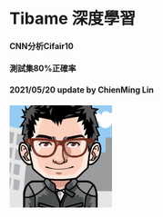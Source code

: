 # Tibame 深度學習

#### CNN分析Cifair10

#### 測試集80%正確率

#### 2021/05/20 update by ChienMing Lin

![image](https://github.com/babymlin/TQC_AI_Licence/blob/main/Q.png?raw=true)











